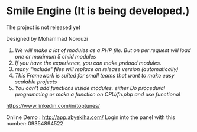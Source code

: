 Smile Engine (It is being developed.)
=======

The project is not released yet

Designed by Mohammad Norouzi

1. _We will make a lot of modules as a PHP file. But on per request will load one or maximum 5 child modules_
2. _If you have the experience, you can make preload modules._
3. _many "include" files will replace on release version (automatically)_
4. _This Framework is suited for small teams that want to make easy scalable projects_
5. _You can't add functions inside modules. either Do procedural programming or make a function on CPU/fn.php and use functional_

https://www.linkedin.com/in/toptunes/

Online Demo : http://app.abyekiha.com/
Login into the panel with this number: 09354894522


